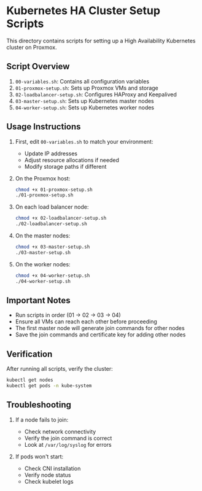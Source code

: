 # Kubernetes HA Cluster Setup Scripts

This directory contains scripts for setting up a High Availability Kubernetes cluster on Proxmox.

## Script Overview

1. `00-variables.sh`: Contains all configuration variables
2. `01-proxmox-setup.sh`: Sets up Proxmox VMs and storage
3. `02-loadbalancer-setup.sh`: Configures HAProxy and Keepalived
4. `03-master-setup.sh`: Sets up Kubernetes master nodes
5. `04-worker-setup.sh`: Sets up Kubernetes worker nodes

## Usage Instructions

1. First, edit `00-variables.sh` to match your environment:
   - Update IP addresses
   - Adjust resource allocations if needed
   - Modify storage paths if different

2. On the Proxmox host:
   ```bash
   chmod +x 01-proxmox-setup.sh
   ./01-proxmox-setup.sh
   ```

3. On each load balancer node:
   ```bash
   chmod +x 02-loadbalancer-setup.sh
   ./02-loadbalancer-setup.sh
   ```

4. On the master nodes:
   ```bash
   chmod +x 03-master-setup.sh
   ./03-master-setup.sh
   ```

5. On the worker nodes:
   ```bash
   chmod +x 04-worker-setup.sh
   ./04-worker-setup.sh
   ```

## Important Notes

- Run scripts in order (01 → 02 → 03 → 04)
- Ensure all VMs can reach each other before proceeding
- The first master node will generate join commands for other nodes
- Save the join commands and certificate key for adding other nodes

## Verification

After running all scripts, verify the cluster:
```bash
kubectl get nodes
kubectl get pods -n kube-system
```

## Troubleshooting

1. If a node fails to join:
   - Check network connectivity
   - Verify the join command is correct
   - Look at `/var/log/syslog` for errors

2. If pods won't start:
   - Check CNI installation
   - Verify node status
   - Check kubelet logs
